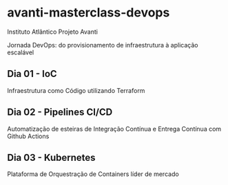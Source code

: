 # avanti-masterclass-devops

Instituto Atlântico
Projeto Avanti

Jornada DevOps: do provisionamento de infraestrutura à aplicação escalável

## Dia 01 - IoC

Infraestrutura como Código utilizando Terraform

## Dia 02 - Pipelines CI/CD

Automatização de esteiras de Integração Contínua e Entrega Contínua com Github Actions

## Dia 03 - Kubernetes

Plataforma de Orquestração de Containers líder de mercado

